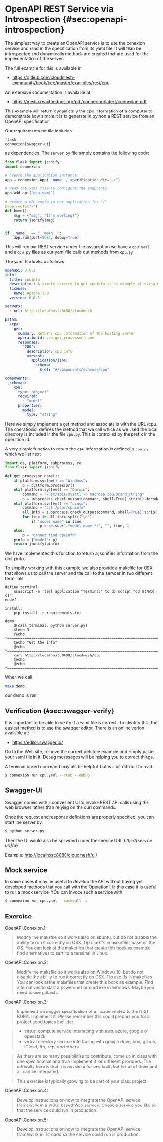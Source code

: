 # OpenAPI REST Service via Introspection {#sec:openapi-introspection}

The simplest way to create an OpenAPI service is to use the conexion
service and read in the specification from its yaml file. It will than
be introspected and dynamically methods are created that are used for
the implementation of the server.

The full example for this is available in

* <https://github.com/cloudmesh-community/book/tree/master/examples/rest/cpu>

An extensive documentation is available at

* <https://media.readthedocs.org/pdf/connexion/latest/connexion.pdf>

This example will return dynamically the cpu information of a computer to
demonstrate how simple it is to generate in python a REST service from an
OpenAPI specification.

Our requirements.txt file includes

```
flask
connexion[swagger-ui]
```
as dependencies. The `server.py` file simply contains the following code:

```python
from flask import jsonify
import connexion

# Create the application instance
app = connexion.App(__name__, specification_dir="./")

# Read the yaml file to configure the endpoints
app.add_api("cpu.yaml")

# create a URL route in our application for "/"
@app.route("/")
def home():
    msg = {"msg": "It's working!"}
    return jsonify(msg)


if __name__ == "__main__":
    app.run(port=8080, debug=True)
```

This will run our REST service under the assumption we have a
`cpu.yaml` and a `cpu.py` files as our yaml file calls out methods
from `cpu.py`

The yaml file looks as follows

```yaml
openapi: 3.0.2
info:
  title: cpuinfo
  description: A simple service to get cpuinfo as an example of using OpenAPI 3.0
  license:
    name: Apache 2.0
  version: 0.0.1

servers:
  - url: http://localhost:8080/cloudmesh

paths:
  /cpu:
    get:
      summary: Returns cpu information of the hosting server
      operationId: cpu.get_processor_name
      responses:
        '200':
          description: cpu info
          content:
            application/json:
              schema:
                $ref: "#/components/schemas/cpu"

components:
  schemas:
    cpu:
      type: "object"
      required:
        - "model"
      properties:
        model:
          type: "string"
 ```

Here we simply implement a get method and associate is with the URL
/cpu. The operationid, defines the method that we call which as we
used the local directory is included in the file `cpu.py`. This is
controlled by the prefix in the operation id.

A very simple function to return the cpu information is defined in
`cpu.py` which we list next

```python
import os, platform, subprocess, re
from flask import jsonify

def get_processor_name():
    if platform.system() == "Windows":
        p = platform.processor()
    elif platform.system() == "Darwin":
        command = "/usr/sbin/sysctl -n machdep.cpu.brand_string"
        p = subprocess.check_output(command, shell=True).strip().decode()
    elif platform.system() == "Linux":
        command = "cat /proc/cpuinfo"
        all_info = subprocess.check_output(command, shell=True).strip().decode()
        for line in all_info.split("\n"):
            if "model name" in line:
                p = re.sub(".*model name.*:", "", line, 1)
    else:
        p = "cannot find cpuinfo"
    pinfo = {"model": p}
    return jsonify(pinfo)
```

We have implemented this function to return a jsonified information
from the dict pinfo.

To simplify working with this example, we also provide a makefile for
OSX that allows us to call the server and the call to the servoer in
two different terminals

```
define terminal
	osascript -e 'tell application "Terminal" to do script "cd $(PWD); $1"'
endef

install:
	pip install -r requirements.txt

demo:
	$(call terminal, python server.py)
	sleep 3
	@echo "==============================================================================="
	@echo "Get the info"
	@echo "==============================================================================="
	curl http://localhost:8080/cloudmesh/cpu
	@echo
	@echo "==============================================================================="
```

When we call

```bash
make demo
```

our demo is run.

## Verification {#sec:swagger-verify}

It is important to be able to verify if a yaml file is correct. To identify
this, the easiest method is to use the swagger editor. There is an online verion
available at:

* <https://editor.swagger.io/>

Go to the Web site, remove the current petstore example and simply paste your yaml file in it.
Debug meessages will be helping you to correct things.

A terminal based command may als be helpful, but is a bit difficult to read.

```bash
$ connexion run cpu.yaml --stub --debug
```

## Swagger-UI 

Swagger comes with a convenient UI to invoke REST API calls using the web 
browser rather than relying on the curl commands. 

Once the request and response definitions are properly specified, you can start 
the server by, 

```bash
$ python server.py
``` 

Then the UI would also be spawned under the service URL *http://\[service url\]/ui/*

Example: <http://localhost:8080/cloudmesh/ui/>


## Mock service

In some cases it may be useful to develop the API without having yet developed
methods that you call with the OperationI. In this case it is useful to run a
mock service. YOu can invoce such a service with

```bash
$ connexion run cpu.yaml --mock=all -v
```

## Exercise

OpenAPI.Conexion.1:

> Modify the makefile so it works also on ubuntu, but do not disable
> the ability to run it correctly on OSX. Tip use if's in makefiles
> base on the OS. You can look at the makefiles that create this book
> as example. find alternatives to sarting a terminal in Linux.

OpenAPI.Conexion.2:

> Modify the makefile so it works also on Windows 10, but do not
> disable the ability to run it correctly on OSX. Tip use ifs in
> makefiles. You can look at the makefiles that create this book as
> example. Find alternatives to start a powershell or cmd.exe in
> windows. Maybe you need to use gitbash.

OpenAPI.Conexion.3:

> Implement a swagger specification of an issue related to the NIST
> BDRA. Implement it. Please remember this could prepare you for a
> project good topics include:

> * virtual compute service interfacing with aws, azure, google or openstack
> * virtual directory service interfacing with google drive, box,
>   github, iCloud, ftp, scp, and others

> As there are so many possibilities to contribute, come up in class with
> one specification and than implement it for different providers. The
> difficulty here is that it is not done for one IaaS, but for all of
> them and all can be integrated.

> This exercise is typically growing to be part of your class project.

OpenAPI.Conexion.4:

> Develop instructions on how to integrate the OpenAPI service framework in a
> WSGI based Web service. Chose a service you like so that the service could
> run in production.

OpenAPI.Conexion.5:

> Develop instructions on how to integrate the OpenAPI service framework in
> Tornado so the service could run in production.


